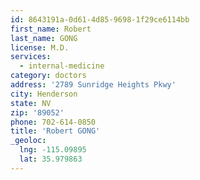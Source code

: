 ```yaml
---
id: 8643191a-0d61-4d85-9698-1f29ce6114bb
first_name: Robert
last_name: GONG
license: M.D.
services:
  - internal-medicine
category: doctors
address: '2789 Sunridge Heights Pkwy'
city: Henderson
state: NV
zip: '89052'
phone: 702-614-0850
title: 'Robert GONG'
_geoloc:
  lng: -115.09895
  lat: 35.979863
---
```

